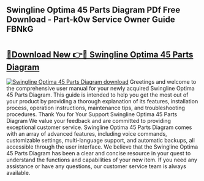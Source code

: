 ## Swingline Optima 45 Parts Diagram PDf Free Download - Part-k0w Service Owner Guide FBNkG

# <h2><a href="http://dfk716.blite.top/?on=Swingline+Optima+45+Parts+Diagram">🔗Download New 👉🔴 Swingline Optima 45 Parts Diagram</a></h2>

[![Swingline Optima 45 Parts Diagram download](https://i.imgur.com/lujVjoI.png)](http://dfk716.blite.top/?on=Swingline+Optima+45+Parts+Diagram)
Greetings and welcome to the comprehensive user manual for your newly acquired Swingline Optima 45 Parts Diagram. This guide is intended to help you get the most out of your product by providing a thorough explanation of its features, installation process, operation instructions, maintenance tips, and troubleshooting procedures. Thank You for Your Support Swingline Optima 45 Parts Diagram We value your feedback and are committed to providing exceptional customer service. Swingline Optima 45 Parts Diagram comes with an array of advanced features, including voice commands, customizable settings, multi-language support, and automatic backups, all accessible through the user interface. We believe that the Swingline Optima 45 Parts Diagram has been a clear and concise resource in your quest to understand the functions and capabilities of your new item. If you need any assistance or have any questions, our customer service team is always available.
